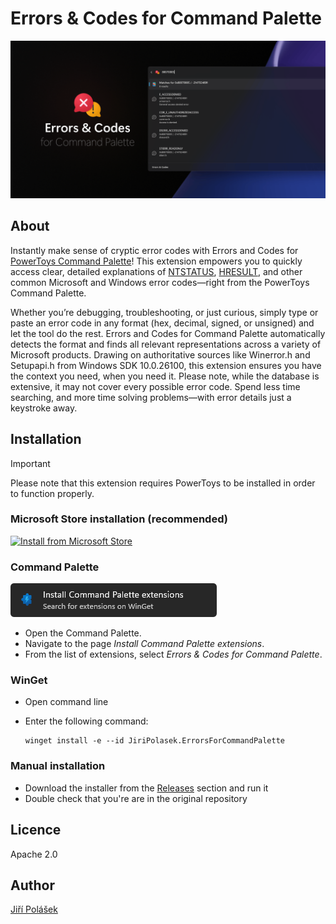 # Errors & Codes for Command Palette

![Hero image for Errors and Codes for Command Palette](art/screenshot.png)

## About

Instantly make sense of cryptic error codes with Errors and Codes for [PowerToys Command Palette](https://learn.microsoft.com/en-us/windows/powertoys/command-palette/overview)! This extension empowers you to quickly access clear, detailed explanations of [NTSTATUS](https://learn.microsoft.com/en-us/openspecs/windows_protocols/ms-erref/87fba13e-bf06-450e-83b1-9241dc81e781), [HRESULT](https://learn.microsoft.com/en-us/openspecs/windows_protocols/ms-erref/0642cb2f-2075-4469-918c-4441e69c548a), and other common Microsoft and Windows error codes—right from the PowerToys Command Palette.

Whether you’re debugging, troubleshooting, or just curious, simply type or paste an error code in any format (hex, decimal, signed, or unsigned) and let the tool do the rest. Errors and Codes for Command Palette automatically detects the format and finds all relevant representations across a variety of Microsoft products.
Drawing on authoritative sources like Winerror.h and Setupapi.h from Windows SDK 10.0.26100, this extension ensures you have the context you need, when you need it. Please note, while the database is extensive, it may not cover every possible error code.
Spend less time searching, and more time solving problems—with error details just a keystroke away.

## Installation

> [!IMPORTANT]  
> Please note that this extension requires PowerToys to be installed in order to function properly.

### Microsoft Store installation (recommended)

<a href="https://apps.microsoft.com/detail/9P2NM9KVRD3G">

<picture>
  <source srcset="https://get.microsoft.com/images/en-us%20dark.svg" media="(prefers-color-scheme: dark)"
  />
  <img width="200px" src="https://get.microsoft.com/images/en-us%20light.svg" alt="Install from Microsoft Store"
  />
</picture>

</a>

### Command Palette

[![Command Palette Installation Page](art/command_palette_installation_page.png)](#)

- Open the Command Palette.
- Navigate to the page *Install Command Palette extensions*.
- From the list of extensions, select *Errors & Codes for Command Palette*.

### WinGet

- Open command line
- Enter the following command:

  ```pwsh
  winget install -e --id JiriPolasek.ErrorsForCommandPalette
  ```

### Manual installation

- Download the installer from the [Releases](https://github.com/jiripolasek/ErrorsAndCodesExtension/releases) section and run it
- Double check that you're are in the original repository

## Licence

Apache 2.0

## Author

[Jiří Polášek](https://jiripolasek.com)